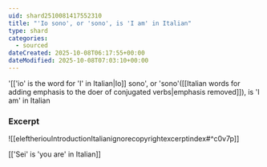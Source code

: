 ```yaml
---
uid: shard2510081417552310
title: "'Io sono', or 'sono', is 'I am' in Italian"
type: shard
categories:
  - sourced
dateCreated: 2025-10-08T06:17:55+00:00
dateModified: 2025-10-08T07:03:10+00:00
---
```

'[['io' is the word for 'I' in Italian|Io]] sono', or 'sono'([[Italian words for adding emphasis to the doer of conjugated verbs|emphasis removed]]), is 'I am' in Italian

### Excerpt
![[eleftheriouIntroductionItalianignorecopyrightexcerptindex#^c0v7p]]

[['Sei' is 'you are' in Italian]]